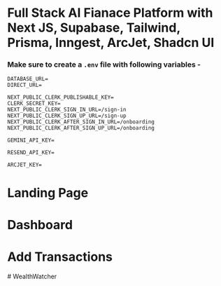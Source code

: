 # Full Stack AI Fianace Platform with Next JS, Supabase, Tailwind, Prisma, Inngest, ArcJet, Shadcn UI 

### Make sure to create a `.env` file with following variables -

```
DATABASE_URL=
DIRECT_URL=

NEXT_PUBLIC_CLERK_PUBLISHABLE_KEY=
CLERK_SECRET_KEY=
NEXT_PUBLIC_CLERK_SIGN_IN_URL=/sign-in
NEXT_PUBLIC_CLERK_SIGN_UP_URL=/sign-up
NEXT_PUBLIC_CLERK_AFTER_SIGN_IN_URL=/onboarding
NEXT_PUBLIC_CLERK_AFTER_SIGN_UP_URL=/onboarding

GEMINI_API_KEY=

RESEND_API_KEY=

ARCJET_KEY=
```

# Landing Page




# Dashboard




# Add Transactions



#   W e a l t h W a t c h e r 
 
 
